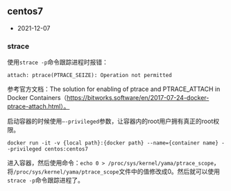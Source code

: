 ## centos7

- 2021-12-07

### strace

使用`strace -p`命令跟踪进程时报错：

```
attach: ptrace(PTRACE_SEIZE): Operation not permitted
```

参考官方文档：The solution for enabling of ptrace and PTRACE_ATTACH in Docker Containers（https://bitworks.software/en/2017-07-24-docker-ptrace-attach.html）。

启动容器的时候使用`–-privileged`参数，让容器内的root用户拥有真正的root权限。

```
docker run -it -v {local path}:{docker path} --name={container name} --privileged centos:centos7
```

进入容器，然后使用命令：`echo 0 > /proc/sys/kernel/yama/ptrace_scope`，将`/proc/sys/kernel/yama/ptrace_scope`文件中的值修改成0。然后就可以使用`strace -p`命令跟踪进程了。